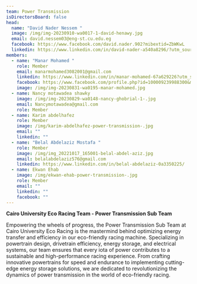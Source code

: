 ```yaml
---
team: Power Transmission
isDirectorsBoard: false
head:
  name: "David Nader Nessem "
  image: /img/img-20230910-wa0017-1-david-henawy.jpg
  email: david.nessem03@eng-st.cu.edu.eg
  facebook: https://www.facebook.com/david.nader.902?mibextid=ZbWKwL
  linkedin: https://www.linkedin.com/in/david-nader-a540a8296/?utm_source=share&utm_campaign=share_via&utm_content=profile&utm_medium=android_app
members:
  - name: "Manar Mohamed "
    role: Member
    email: manarmohamed3082001@gmail.com
    linkedin: https://www.linkedin.com/in/manar-mohamed-67a629226?utm_source=share&utm_campaign=share_via&utm_content=profile&utm_medium=android_app
    facebook: https://www.facebook.com/profile.php?id=100009239988300&mibextid=gjUFcU
    image: /img/img-20230831-wa0195-manar-mohamed.jpg
  - name: Nancy motawadea shawky
    image: /img/img-20230829-wa0148-nancy-ghobrial-1-.jpg
    email: Nancymotawadea@gmail.com
    role: Member
  - name: Karim abdelhafez
    role: Member
    image: /img/karim-abdelhafez-power-transmission-.jpg
    email: ""
    linkedin: ""
  - name: "Belal Abdelaziz Mostafa "
    role: Member
    image: /img/img_20221017_165001-belal-abdel-aziz.jpg
    email: belalabdelaziz576@gmail.com
    linkedin: https://www.linkedin.com/in/belal-abdelaziz-0a3350225/
  - name: Ekwan Ehab
    image: /img/ekwan-ehab-power-transmission-.jpg
    role: Member
    email: ""
    linkedin: ""
    facebook: ""
---
```

**Cairo University Eco Racing Team - Power Transmission Sub Team**

Empowering the wheels of progress, the Power Transmission Sub Team at Cairo University Eco Racing is the mastermind behind optimizing energy transfer and efficiency in our eco-friendly racing machine. Specializing in powertrain design, drivetrain efficiency, energy storage, and electrical systems, our team ensures that every iota of power contributes to a sustainable and high-performance racing experience. From crafting innovative powertrains for speed and endurance to implementing cutting-edge energy storage solutions, we are dedicated to revolutionizing the dynamics of power transmission in the world of eco-friendly racing.